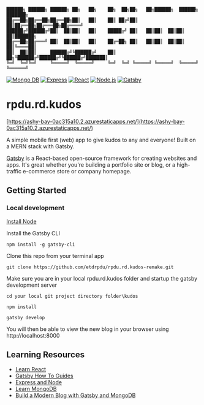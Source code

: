 ```
██████╗ ██████╗ ██████╗ ██╗   ██╗    ██╗  ██╗██╗   ██╗██████╗  ██████╗ ███████╗
██╔══██╗██╔══██╗██╔══██╗██║   ██║    ██║ ██╔╝██║   ██║██╔══██╗██╔═══██╗██╔════╝
██████╔╝██████╔╝██║  ██║██║   ██║    █████╔╝ ██║   ██║██║  ██║██║   ██║███████╗
██╔══██╗██╔═══╝ ██║  ██║██║   ██║    ██╔═██╗ ██║   ██║██║  ██║██║   ██║╚════██║
██║  ██║██║     ██████╔╝╚██████╔╝    ██║  ██╗╚██████╔╝██████╔╝╚██████╔╝███████║
╚═╝  ╚═╝╚═╝     ╚═════╝  ╚═════╝     ╚═╝  ╚═╝ ╚═════╝ ╚═════╝  ╚═════╝ ╚══════╝
```

[![Mongo DB](https://img.shields.io/badge/MongoDB-%2347A248.svg?&style=for-the-badge&logo=MongoDB&logoColor=white)]()
[![Express](https://img.shields.io/badge/Express-%23000000.svg?&style=for-the-badge&logo=Express&logoColor=white)]()
[![React](https://img.shields.io/badge/React-%2361DAFB.svg?&style=for-the-badge&logo=React&logoColor=white)]()
[![Node.js](https://img.shields.io/badge/Node.js-%23339933.svg?&style=for-the-badge&logo=Node.js&logoColor=white)]()
[![Gatsby](https://img.shields.io/badge/gatsby-%23663399.svg?&style=for-the-badge&logo=Gatsby&logoColor=white)]()

# rpdu.rd.kudos

[https://ashy-bay-0ac315a10.2.azurestaticapps.net/](https://ashy-bay-0ac315a10.2.azurestaticapps.net/)

A simple mobile first (web) app to give kudos to any and everyone! Built on a MERN stack with Gatsby.

[Gatsby](https://www.gatsbyjs.com/docs) is a React-based open-source framework for creating websites and apps. It's great whether you're building a portfolio site or blog, or a high-traffic e-commerce store or company homepage.

## Getting Started
### Local development

[Install Node](https://nodejs.org/en/download/)

Install the Gatsby CLI

`npm install -g gatsby-cli`

Clone this repo from your terminal app

`git clone https://github.com/etdrpdu/rpdu.rd.kudos-remake.git`

Make sure you are in your local rpdu.rd.kudos folder and startup the gatsby development server

`cd your local git project directory folder\kudos`

`npm install`

`gatsby develop`

You will then be able to view the new blog in your browser using http://localhost:8000

## Learning Resources

- [Learn React](https://reactjs.org/tutorial/tutorial.html)
- [Gatsby How To Guides](https://www.gatsbyjs.com/docs/how-to/)
- [Express and Node](https://expressjs.com/en/starter/installing.html)
- [Learn MongoDB](https://university.mongodb.com/courses/M001/about)
- [Build a Modern Blog with Gatsby and MongoDB](https://www.mongodb.com/developer/languages/javascript/gatsby-modern-blog/)
